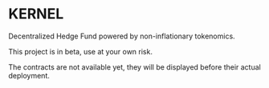 # KERNEL

Decentralized Hedge Fund powered by non-inflationary tokenomics.

This project is in beta, use at your own risk.

The contracts are not available yet, they will be displayed before their actual deployment.
